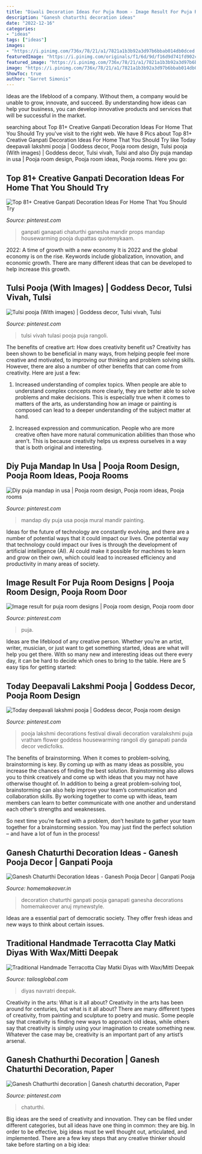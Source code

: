 ```yaml
---
title: "Diwali Decoration Ideas For Puja Room - Image Result For Puja Room Designs"
description: "Ganesh chaturthi decoration ideas"
date: "2022-12-16"
categories:
- "ideas"
tags: ["ideas"]
images:
- "https://i.pinimg.com/736x/78/21/a1/7821a1b3b92a3d97b6bbab014db0dced.jpg"
featuredImage: "https://i.pinimg.com/originals/f1/6d/9d/f16d9d741fd902c90a2e162b684bcb96.jpg"
featured_image: "https://i.pinimg.com/736x/78/21/a1/7821a1b3b92a3d97b6bbab014db0dced.jpg"
image: "https://i.pinimg.com/736x/78/21/a1/7821a1b3b92a3d97b6bbab014db0dced.jpg"
ShowToc: true
author: "Garret Simonis"
---
```



Ideas are the lifeblood of a company. Without them, a company would be unable to grow, innovate, and succeed. By understanding how ideas can help your business, you can develop innovative products and services that will be successful in the market.

	

		
searching about Top 81+ Creative Ganpati Decoration Ideas For Home That You Should Try you've visit to the right web. We have 8 Pics about Top 81+ Creative Ganpati Decoration Ideas For Home That You Should Try like Today deepavali lakshmi pooja | Goddess decor, Pooja room design, Tulsi pooja (With images) | Goddess decor, Tulsi vivah, Tulsi and also Diy puja mandap in usa | Pooja room design, Pooja room ideas, Pooja rooms. Here you go:
		
    
## Top 81+ Creative Ganpati Decoration Ideas For Home That You Should Try

<img loading=lazy src="https://i.pinimg.com/736x/56/a0/16/56a016a2bcd10000e43ecbd32150ecd1.jpg" onerror="this.onerror=null;this.src='https://tse4.mm.bing.net/th?id=OIP.FK54irNqjOeZen1ql9BB-QHaJ4&amp;pid=15.1';" alt="Top 81+ Creative Ganpati Decoration Ideas For Home That You Should Try">

_Source: pinterest.com_

>ganpati ganapati chaturthi ganesha mandir props mandap housewarming pooja dupattas quotemykaam. 

	

2022: A time of growth with a new economy
It is 2022 and the global economy is on the rise. Keywords include globalization, innovation, and economic growth. There are many different ideas that can be developed to help increase this growth.

    
## Tulsi Pooja (With Images) | Goddess Decor, Tulsi Vivah, Tulsi

<img loading=lazy src="https://i.pinimg.com/736x/c5/49/a2/c549a22c83473b167c56764ee9d98e3b.jpg" onerror="this.onerror=null;this.src='https://tse1.mm.bing.net/th?id=OIP.Np664CMGVHM_xcBALzJqowHaJ4&amp;pid=15.1';" alt="Tulsi pooja (With images) | Goddess decor, Tulsi vivah, Tulsi">

_Source: pinterest.com_

>tulsi vivah tulasi pooja puja rangoli. 

	

The benefits of creative art: How does creativity benefit us?
Creativity has been shown to be beneficial in many ways, from helping people feel more creative and motivated, to improving our thinking and problem solving skills. However, there are also a number of other benefits that can come from creativity. Here are just a few: 
1. Increased understanding of complex topics. When people are able to understand complex concepts more clearly, they are better able to solve problems and make decisions. This is especially true when it comes to matters of the arts, as understanding how an image or painting is composed can lead to a deeper understanding of the subject matter at hand. 

2. Increased expression and communication. People who are more creative often have more natural communication abilities than those who aren’t. This is because creativity helps us express ourselves in a way that is both original and interesting.

    
## Diy Puja Mandap In Usa | Pooja Room Design, Pooja Room Ideas, Pooja Rooms

<img loading=lazy src="https://i.pinimg.com/736x/73/d6/44/73d6445cb33a50cb95e36951e04fb816.jpg" onerror="this.onerror=null;this.src='https://tse3.mm.bing.net/th?id=OIP.IlKz9kdM5N4FQoLVWHGo8QHaNK&amp;pid=15.1';" alt="Diy puja mandap in usa | Pooja room design, Pooja room ideas, Pooja rooms">

_Source: pinterest.com_

>mandap diy puja usa pooja mural mandir painting. 

	

Ideas for the future of technology are constantly evolving, and there are a number of potential ways that it could impact our lives. One potential way that technology could impact our lives is through the development of artificial intelligence (AI). AI could make it possible for machines to learn and grow on their own, which could lead to increased efficiency and productivity in many areas of society.

    
## Image Result For Puja Room Designs | Pooja Room Design, Pooja Room Door

<img loading=lazy src="https://i.pinimg.com/736x/78/21/a1/7821a1b3b92a3d97b6bbab014db0dced.jpg" onerror="this.onerror=null;this.src='https://tse4.mm.bing.net/th?id=OIP.cSG_qZqw5zWvNCp7Mei4dwHaGP&amp;pid=15.1';" alt="Image result for puja room designs | Pooja room design, Pooja room door">

_Source: pinterest.com_

>puja. 

	

Ideas are the lifeblood of any creative person. Whether you're an artist, writer, musician, or just want to get something started, ideas are what will help you get there. With so many new and interesting ideas out there every day, it can be hard to decide which ones to bring to the table. Here are 5 easy tips for getting started: 

    
## Today Deepavali Lakshmi Pooja | Goddess Decor, Pooja Room Design

<img loading=lazy src="https://i.pinimg.com/originals/f1/6d/9d/f16d9d741fd902c90a2e162b684bcb96.jpg" onerror="this.onerror=null;this.src='https://tse3.mm.bing.net/th?id=OIP._jO6I1gJSmr1qZ6ctpeYlwHaM6&amp;pid=15.1';" alt="Today deepavali lakshmi pooja | Goddess decor, Pooja room design">

_Source: pinterest.com_

>pooja lakshmi decorations festival diwali decoration varalakshmi puja vratham flower goddess housewarming rangoli diy ganapati panda decor vedicfolks. 

	

The benefits of brainstorming.
When it comes to problem-solving, brainstorming is key. By coming up with as many ideas as possible, you increase the chances of finding the best solution. Brainstorming also allows you to think creatively and come up with ideas that you may not have otherwise thought of.
In addition to being a great problem-solving tool, brainstorming can also help improve your team’s communication and collaboration skills. By working together to come up with ideas, team members can learn to better communicate with one another and understand each other’s strengths and weaknesses.

So next time you’re faced with a problem, don’t hesitate to gather your team together for a brainstorming session. You may just find the perfect solution – and have a lot of fun in the process!

    
## Ganesh Chaturthi Decoration Ideas - Ganesh Pooja Decor | Ganpati Pooja

<img loading=lazy src="https://cdn1.homemakeover.in/wp-content/uploads/2015/09/Pooja-Room-406.jpg" onerror="this.onerror=null;this.src='https://tse1.mm.bing.net/th?id=OIP.4gDTt0W0U6vjEieQ_yHUHgHaFk&amp;pid=15.1';" alt="Ganesh Chaturthi Decoration Ideas - Ganesh Pooja Decor | Ganpati Pooja">

_Source: homemakeover.in_

>decoration chaturthi ganpati pooja ganapati ganesha decorations homemakeover anuj mynewstyle. 

	

Ideas are a essential part of democratic society. They offer fresh ideas and new ways to think about certain issues. 

    
## Traditional Handmade Terracotta Clay Matki Diyas With Wax/Mitti Deepak

<img loading=lazy src="https://www.tailosglobal.com/wp-content/uploads/2020/10/01-2048x1229.jpg" onerror="this.onerror=null;this.src='https://tse2.mm.bing.net/th?id=OIP.xJrOSwyAnF_4xf6YXXV8ewHaEc&amp;pid=15.1';" alt="Traditional Handmade Terracotta Clay Matki Diyas with Wax/Mitti Deepak">

_Source: tailosglobal.com_

>diyas navratri deepak. 

	

Creativity in the arts: What is it all about?
Creativity in the arts has been around for centuries, but what is it all about? There are many different types of creativity, from painting and sculpture to poetry and music. Some people say that creativity is finding new ways to approach old ideas, while others say that creativity is simply using your imagination to create something new. Whatever the case may be, creativity is an important part of any artist’s arsenal.

    
## Ganesh Chathurthi Decoration | Ganesh Chaturthi Decoration, Paper

<img loading=lazy src="https://i.pinimg.com/736x/8b/55/9f/8b559f5cc7997647fd7f2d797308abac.jpg" onerror="this.onerror=null;this.src='https://tse3.mm.bing.net/th?id=OIP.sufh194He6fQ3twR5EvYVQHaNC&amp;pid=15.1';" alt="Ganesh Chathurthi decoration | Ganesh chaturthi decoration, Paper">

_Source: pinterest.com_

>chaturthi. 

	

Big ideas are the seed of creativity and innovation. They can be filed under different categories, but all ideas have one thing in common: they are big. In order to be effective, big ideas must be well thought out, articulated, and implemented. There are a few key steps that any creative thinker should take before starting on a big idea: 

